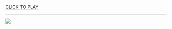 
<a href="https://premium76.site?title=unblocked_games.github&ref=13M">CLICK TO PLAY</a></h3>
<hr>

<a href="https://premium76.site?title=unblocked_games.github&ref=13M"><img src="https://clearcache.store/games.png"></a>


